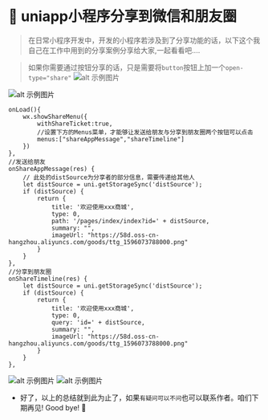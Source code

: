 

# :cherries: uniapp小程序分享到微信和朋友圈



>在日常小程序开发中，开发的小程序若涉及到了分享功能的话，以下这个我自己在工作中用到的分享案例分享给大家,一起看看吧....

> 如果你需要通过按钮分享的话，只是需要将`button`按钮上加一个`open-type="share"`
![alt 示例图片](/img/study/uniapp/uniapp小程序分享/代码.jpg)



![alt 示例图片](/img/study/uniapp/uniapp小程序分享/按钮分享.jpg)


```
onLoad(){
	wx.showShareMenu({
		withShareTicket:true,
		//设置下方的Menus菜单，才能够让发送给朋友与分享到朋友圈两个按钮可以点击
		menus:["shareAppMessage","shareTimeline"]
	})
},
//发送给朋友
onShareAppMessage(res) {
	// 此处的distSource为分享者的部分信息，需要传递给其他人
	let distSource = uni.getStorageSync('distSource');
	if (distSource) {
		return {
			title: '欢迎使用xxx商城',
			type: 0,
			path: '/pages/index/index?id=' + distSource,
			summary: "",
			imageUrl: "https://58d.oss-cn-hangzhou.aliyuncs.com/goods/ttg_1596073788000.png"
		}
	}
},
//分享到朋友圈
onShareTimeline(res) {
	let distSource = uni.getStorageSync('distSource');
	if (distSource) {
		return {
			title: '欢迎使用xxx商城',
			type: 0,
			query: 'id=' + distSource,
			summary: "",
			imageUrl: "https://58d.oss-cn-hangzhou.aliyuncs.com/goods/ttg_1596073788000.png"
		}
	}
},

```

![alt 示例图片](/img/study/uniapp/uniapp小程序分享/好友.jpg)
![alt 示例图片](/img/study/uniapp/uniapp小程序分享/朋友圈.jpg)





* 好了，以上的总结就到此为止了，如果`有疑问可以不问`也可以联系作者。咱们下期再见! Good bye! 🌸